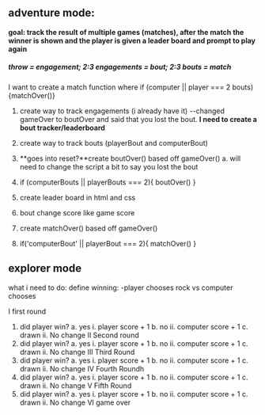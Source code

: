 ## adventure mode:
**goal: track the result of multiple games (matches), after the match the winner is shown and the player is given a leader board and prompt to play again**
##### throw = engagement; 2:3 engagements = bout; 2:3 bouts = match

I want to create a match function where if (computer || player === 2 bouts) {matchOver()}

1. create way to track engagements (i already have it)
--changed gameOver to boutOver and said that you lost the bout.  **I need to create a bout tracker/leaderboard**



2. create way to track bouts (playerBout and computerBout)
3. **goes into reset?**create boutOver() based off gameOver()
  a. will need to change the script a bit to say you lost the bout
4. if (computerBouts || playerBouts === 2){
boutOver()
}
5. create leader board in html and css
6. bout change score like game score
7. create matchOver() based off gameOver()
7. if('computerBout' || playerBout === 2){
matchOver()
}














## explorer mode
what i need to do:
define winning:
 -player chooses rock vs computer chooses

I first round
1. did player win?
  a. yes
    i. player score + 1
  b. no
    ii. computer score + 1
  c. drawn
    ii. No change
II Second round
1. did player win?
  a. yes
    i. player score + 1
  b. no
    ii. computer score + 1
  c. drawn
    ii. No change
III Third Round
1. did player win?
  a. yes
    i. player score + 1
  b. no
    ii. computer score + 1
  c. drawn
    ii. No change
IV Fourth Roundh
1. did player win?
  a. yes
    i. player score + 1
  b. no
    ii. computer score + 1
  c. drawn
    ii. No change
V Fifth Round
1. did player win?
  a. yes
    i. player score + 1
  b. no
    ii. computer score + 1
  c. drawn
    ii. No change
VI game over
